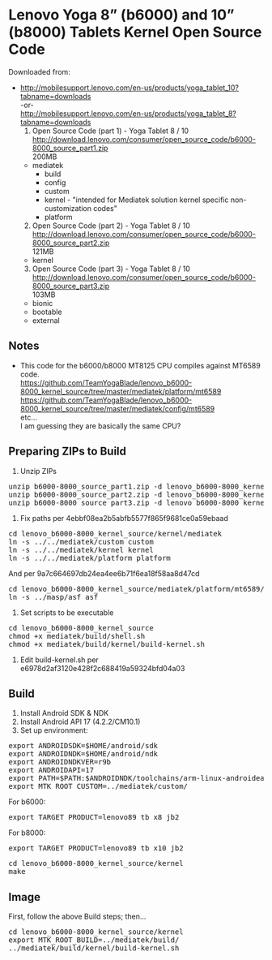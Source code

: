 # Lenovo Yoga 8” (b6000) and 10” (b8000) Tablets Kernel Open Source Code

Downloaded from:
* http://mobilesupport.lenovo.com/en-us/products/yoga_tablet_10?tabname=downloads  
  -or-  
  http://mobilesupport.lenovo.com/en-us/products/yoga_tablet_8?tabname=downloads
  1. Open Source Code (part 1) - Yoga Tablet 8 / 10  
     http://download.lenovo.com/consumer/open_source_code/b6000-8000_source_part1.zip  
     200MB
    * mediatek
      * build
      * config
      * custom
      * kernel - "intended for Mediatek solution kernel specific non-customization codes"
      * platform
  2. Open Source Code (part 2) - Yoga Tablet 8 / 10  
     http://download.lenovo.com/consumer/open_source_code/b6000-8000_source_part2.zip  
     121MB
    * kernel
  3. Open Source Code (part 3) - Yoga Tablet 8 / 10  
     http://download.lenovo.com/consumer/open_source_code/b6000-8000_source_part3.zip  
     103MB
    * bionic
    * bootable
    * external

## Notes
* This code for the b6000/b8000 MT8125 CPU compiles against MT6589 code.  
  https://github.com/TeamYogaBlade/lenovo_b6000-8000_kernel_source/tree/master/mediatek/platform/mt6589  
  https://github.com/TeamYogaBlade/lenovo_b6000-8000_kernel_source/tree/master/mediatek/config/mt6589  
  etc...  
  I am guessing they are basically the same CPU?

## Preparing ZIPs to Build
1. Unzip ZIPs
<pre>
unzip b6000-8000_source_part1.zip -d lenovo_b6000-8000_kernel_source
unzip b6000-8000_source_part2.zip -d lenovo_b6000-8000_kernel_source
unzip b6000-8000_source_part3.zip -d lenovo_b6000-8000_kernel_source
</pre>
1. Fix paths per 4ebbf08ea2b5abfb5577f865f9681ce0a59ebaad
<pre>
cd lenovo_b6000-8000_kernel_source/kernel/mediatek
ln -s ../../mediatek/custom custom
ln -s ../../mediatek/kernel kernel
ln -s ../../mediatek/platform platform
</pre>
   And per 9a7c664697db24ea4ee6b71f6ea18f58aa8d47cd
<pre>
cd lenovo_b6000-8000_kernel_source/mediatek/platform/mt6589/kernel/drivers/dual_ccci
ln -s ../masp/asf asf
</pre>
1. Set scripts to be executable 
<pre>
cd lenovo_b6000-8000_kernel_source
chmod +x mediatek/build/shell.sh
chmod +x mediatek/build/kernel/build-kernel.sh
</pre>
1. Edit build-kernel.sh per e6978d2af3120e428f2c688419a59324bfd04a03

## Build
1. Install Android SDK & NDK
1. Install Android API 17 (4.2.2/CM10.1)
1. Set up environment:
<pre>
export ANDROIDSDK=$HOME/android/sdk
export ANDROIDNDK=$HOME/android/ndk
export ANDROIDNDKVER=r9b
export ANDROIDAPI=17
export PATH=$PATH:$ANDROIDNDK/toolchains/arm-linux-androideabi-4.6/prebuilt/linux-x86_64/bin
export MTK_ROOT_CUSTOM=../mediatek/custom/
</pre>
   For b6000:
<pre>
export TARGET_PRODUCT=lenovo89_tb_x8_jb2
</pre>
   For b8000:
<pre>
export TARGET_PRODUCT=lenovo89_tb_x10_jb2
</pre>
<pre>
cd lenovo_b6000-8000_kernel_source/kernel
make
</pre>

## Image
First, follow the above Build steps; then...  
<pre>
cd lenovo_b6000-8000_kernel_source/kernel
export MTK_ROOT_BUILD=../mediatek/build/
../mediatek/build/kernel/build-kernel.sh
</pre>
